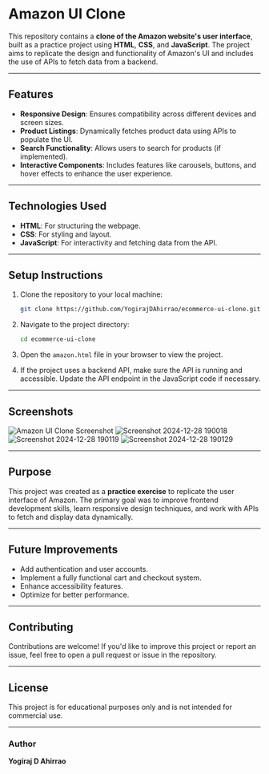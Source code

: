 # Amazon UI Clone

This repository contains a **clone of the Amazon website's user interface**, built as a practice project using **HTML**, **CSS**, and **JavaScript**. The project aims to replicate the design and functionality of Amazon's UI and includes the use of APIs to fetch data from a backend.

---

## Features

- **Responsive Design**: Ensures compatibility across different devices and screen sizes.
- **Product Listings**: Dynamically fetches product data using APIs to populate the UI.
- **Search Functionality**: Allows users to search for products (if implemented).
- **Interactive Components**: Includes features like carousels, buttons, and hover effects to enhance the user experience.

---

## Technologies Used

- **HTML**: For structuring the webpage.
- **CSS**: For styling and layout.
- **JavaScript**: For interactivity and fetching data from the API.

---

## Setup Instructions

1. Clone the repository to your local machine:
   ```bash
   git clone https://github.com/YogirajDAhirrao/ecommerce-ui-clone.git
   ```

2. Navigate to the project directory:
   ```bash
   cd ecommerce-ui-clone
   ```

3. Open the `amazon.html` file in your browser to view the project.

4. If the project uses a backend API, make sure the API is running and accessible. Update the API endpoint in the JavaScript code if necessary.

---

## Screenshots

![Amazon UI Clone Screenshot](#)
![Screenshot 2024-12-28 190018](https://github.com/user-attachments/assets/55122482-a6df-4a1f-824c-c408530509a1)
![Screenshot 2024-12-28 190119](https://github.com/user-attachments/assets/d7b5b972-36a2-4b9e-bb95-4945821c52c7)
![Screenshot 2024-12-28 190129](https://github.com/user-attachments/assets/a430cf60-ec8c-4d73-ab3c-215d058ffc37)




---

## Purpose

This project was created as a **practice exercise** to replicate the user interface of Amazon. The primary goal was to improve frontend development skills, learn responsive design techniques, and work with APIs to fetch and display data dynamically.

---

## Future Improvements

- Add authentication and user accounts.
- Implement a fully functional cart and checkout system.
- Enhance accessibility features.
- Optimize for better performance.

---

## Contributing

Contributions are welcome! If you'd like to improve this project or report an issue, feel free to open a pull request or issue in the repository.

---

## License

This project is for educational purposes only and is not intended for commercial use.

---

### Author
**Yogiraj D Ahirrao**

